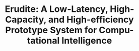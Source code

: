 ---
layout: page
title: "Erudite: A Low-Latency, High-Capacity, and High-efficiency Prototype System for Compu-tational Intelligence"
first_author_link: http://impact.crhc.illinois.edu/Projects2.aspx?project=40
description: |
 · Exploring flash memory systems and software stack innovations to unblock the memory capacity andbandwidth bottleneck and eliminate software overhead for data-intensive workload
 · Developed a Linux kernel file system as a part of a prototypical device file system for NVMe SSD toreduce software overhead and enhance security
 · Worked on a concurrent-access cache simulator for a foundational non-volatile memory emulation system
importance: 3
category: research
---